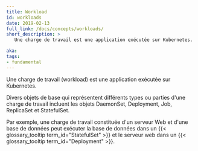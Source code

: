 ```yaml
---
title: Workload
id: workloads
date: 2019-02-13
full_link: /docs/concepts/workloads/
short_description: >
   Une charge de travail est une application exécutée sur Kubernetes.

aka: 
tags:
- fundamental
---
```

   Une charge de travail (workload) est une application exécutée sur Kubernetes.

<!--more--> 

Divers objets de base qui représentent différents types ou parties d'une charge de travail
incluent les objets DaemonSet, Deployment, Job, ReplicaSet et StatefulSet.

Par exemple, une charge de travail constituée d'un serveur Web et d'une base de données peut exécuter la
base de données dans un {{< glossary_tooltip term_id="StatefulSet" >}} et le serveur web
dans un {{< glossary_tooltip term_id="Deployment" >}}.
